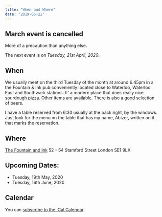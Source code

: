 ```yaml
---
title: "When and Where"
date: "2019-05-22"
---
```


## March event is cancelled

More of a precaution than anything else. 

The next event is on *Tuesday, 21st April, 2020*.


## When
We usually meet on the third Tuesday of the month at around 6.45pm in a the Fountain & Ink pub conveniently located close to Waterloo, Waterloo East and Southwark stations. It' a modern place that does really nice sourdough pizza. Other items are available. There is also a good selection of beers.

I have a table reserved from 6:30 usually at the back right, by the windows. Just look for the menu on the table that has my name, Abizer, written on it that marks the reservation.

## Where
[The Fountain and Ink](https://fountainandink.co.uk)
52 - 54 Stamford Street
London
SE1 9LX

## Upcoming Dates:

* Tuesday, 19th May, 2020
* Tuesday, 16th June, 2020


## Calendar

You can [subscribe to the iCal Calendar](webcal://p03-calendarws.icloud.com/ca/subscribe/1/eVtuCzY9Zg46tw0CtC3Sj7762GdUkJ3vEBDX5fHPmowFYc6Xg7RLgml2Bo-Ti9s4FjGi40O_ycWyEQdiD28NkKu5gKE4zBKK4VADmSeS5OI).